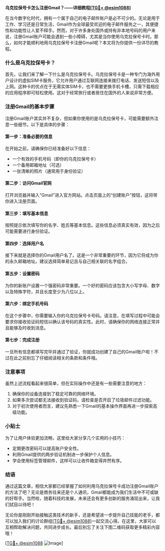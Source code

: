 **乌克拉保号卡怎么注册Gmail？——详细教程[[TG💪+ @esim1088](https://t.me/s/esim1088)]**

在当今数字化时代，拥有一个属于自己的电子邮件账户是必不可少的。无论是用于工作、学习还是日常生活，Gmail作为全球最受欢迎的电子邮件服务之一，其便捷性和功能性让人爱不释手。然而，对于许多身处国外或持有非本地号码的用户来说，注册Gmail账户可能会遇到一些小障碍，尤其是当你使用乌克拉保号卡时。那么，如何才能顺利地用乌克拉保号卡注册Gmail呢？本文将为你提供一份详尽的教程。

### 什么是乌克拉保号卡？

首先，让我们来了解一下什么是乌克拉保号卡。乌克拉保号卡是一种专门为海外用户设计的虚拟SIM卡服务，它允许用户通过互联网连接来拨打电话、发送短信以及上网。这种卡的优点在于无需实体SIM卡，也不需要更换手机卡槽，只需下载相应的应用程序即可轻松使用。这对于经常旅行或者居住在国外的人来说非常方便。

### 注册Gmail的基本步骤

注册Gmail账户其实并不复杂，但如果你使用的是乌克拉保号卡，可能需要额外注意一些细节。以下是具体的步骤：

#### 第一步：准备必要的信息
在开始之前，请确保你已经准备好以下信息：
- 一个有效的手机号码（即你的乌克拉保号卡）
- 一个备用邮箱地址（可选）
- 一张清晰的照片（通常用于身份验证）

#### 第二步：访问Gmail官网
打开浏览器并输入“Gmail”进入官方网站。点击页面上的“创建账户”按钮，这将带你进入注册页面。

#### 第三步：填写基本信息
按照提示依次填写你的名字、姓氏等基本信息。这些信息必须真实有效，因为之后可能需要进行身份验证。

#### 第四步：选择用户名
接下来就是选择你的Gmail用户名了。这是一个非常重要的环节，因为它将成为你的永久邮箱地址。建议选择简单易记且与自己相关联的名字组合。

#### 第五步：设置密码
为你的新账户设置一个强密码非常重要。一个好的密码应该包含大小写字母、数字以及特殊字符，并且长度至少为八位以上。

#### 第六步：绑定手机号码
在这个步骤中，你需要输入你的乌克拉保号卡号码。请注意，在填写过程中可能会要求你接收验证码短信以确认该号码的真实性。此时，请确保你的网络连接正常并且能够及时收到消息。

#### 第七步：完成注册
一旦所有信息都填写完毕并通过了验证，你就成功创建了自己的Gmail账户啦！不过在此之前别忘了仔细阅读相关的条款和条件哦。

### 注意事项

虽然上述流程看起来很简单，但在实际操作中还是有一些需要注意的地方：
1. 确保你的设备连接到了稳定可靠的网络环境。
2. 如果多次尝试都无法接收到验证码，请检查是否开启了垃圾邮件过滤功能。
3. 对于初次使用者而言，建议先熟悉一下Gmail的基本操作界面再进一步探索高级功能。

### 小贴士

为了让用户体验更加流畅，这里给大家分享几个实用的小技巧：
- 定期更改密码可以提高账户安全性。
- 利用Gmail提供的两步验证机制进一步保护个人信息。
- 学会使用标签管理邮件，这样可以让收件箱变得井然有序。

### 结语

通过这篇文章，相信大家都已经掌握了如何利用乌克拉保号卡成功注册Gmail账户的方法了吧？无论是商务往来还是个人通讯，Gmail都能成为我们生活中不可或缺的好帮手。当然啦，随着科技的发展，未来还会有更多创新的服务涌现出来，让我们拭目以待吧！

无论你是刚刚开始接触这类技术的新手，还是希望进一步提升自己技能的老手，都可以加入我们的讨论群组[[TG💪+ @esim1088](https://t.me/s/esim1088)]一起交流心得。在这里，大家可以互相帮助解决问题，共同进步成长。最后别忘了关注下图二维码获取更多精彩内容哦！

[[TG💪+ @esim1088](https://t.me/s/esim1088) ![Image](https://i.postimg.cc/4NQfJmqS/Snipaste-2025-05-13-00-14-12.png)]